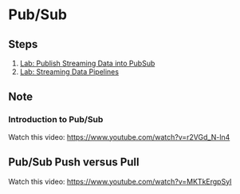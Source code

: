 # Pub/Sub

## Steps

1. [Lab: Publish Streaming Data into PubSub](./lab-gcp-pubsub.md)
1. [Lab: Streaming Data Pipelines](./lab-gcp-pubsub-processing.md)

## Note

### Introduction to Pub/Sub

Watch this video: https://www.youtube.com/watch?v=r2VGd_N-ln4

## Pub/Sub Push versus Pull

Watch this video: https://www.youtube.com/watch?v=MKTkErgpSyI
